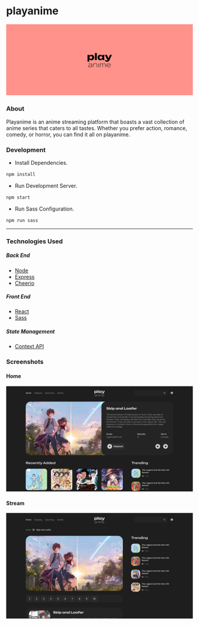# playanime

![Logo](./public/images/logo.png)

### About

Playanime is an anime streaming platform that boasts a vast collection of anime series that caters to all tastes. Whether you prefer action, romance, comedy, or horror, you can find it all on playanime.

### Development

- Install Dependencies.

```sh
npm install
```

- Run Development Server.

```sh
npm start
```

- Run Sass Configuration.

```sh
npm run sass
```

---

### Technologies Used

##### Back End

- [Node](https://nodejs.org)
- [Express](http://expressjs.com)
- [Cheerio](https://cheerio.js.org/)

##### Front End

- [React](https://reactjs.org)
- [Sass](https://sass-lang.com/)

##### State Management

- [Context API](https://legacy.reactjs.org/docs/context.html)

### Screenshots

#### Home

![SignIn](./public/images/screenshots/home.png)

#### Stream

![SignIn](./public/images/screenshots/stream.png)
